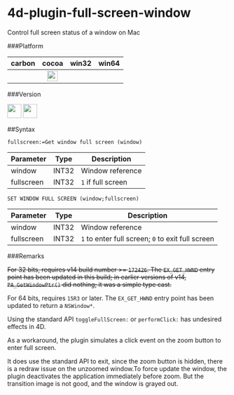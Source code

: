 # 4d-plugin-full-screen-window
Control full screen status of a window on Mac

###Platform

| carbon | cocoa | win32 | win64 |
|:------:|:-----:|:---------:|:---------:|
||<img src="https://cloud.githubusercontent.com/assets/1725068/22371562/1b091f0a-e4db-11e6-8458-8653954a7cce.png" width="24" height="24" />|||

###Version

<img src="https://cloud.githubusercontent.com/assets/1725068/22371270/93e3661c-e4d9-11e6-9021-4a9754c70630.png" width="32" height="32" /> <img src="https://cloud.githubusercontent.com/assets/1725068/18940648/2192ddba-8645-11e6-864d-6d5692d55717.png" width="32" height="32" />

##Syntax

```
fullscreen:=Get window full screen (window)
```

Parameter|Type|Description
------------|------|----
window|INT32|Window reference
fullscreen|INT32|``1`` if full screen

```
SET WINDOW FULL SCREEN (window;fullscreen)
```

Parameter|Type|Description
------------|------|----
window|INT32|Window reference
fullscreen|INT32|``1`` to enter full screen; ``0`` to exit full screen

###Remarks

~~For 32 bits, requires v14 build number >= ``172426``. The ``EX_GET_HWND`` entry point has been updated in this build; in earlier versions of v14, ``PA_GetWindowPtr()`` did nothing; it was a simple type cast.~~

For 64 bits,  requires ``15R3`` or later. The ``EX_GET_HWND`` entry point has been updated to return a ``NSWindow*``.

Using the standard API ``toggleFullScreen:`` or ``performClick:`` has undesired effects in 4D.

As a workaround, the plugin simulates a click event on the zoom button to enter full screen.

It does use the standard API to exit, since the zoom button is hidden, there is a redraw issue on the unzoomed window.To force update the window, the plugin deactivates the application immediately before zoom. But the transition image is not good, and the window is grayed out.
